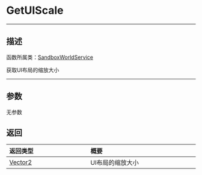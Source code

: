 
# GetUIScale
-----------------------------------------------------------------------------------------
## 描述

函数所属类：[SandboxWorldService](/Api/Class/GamePlay/SandboxWorldService.md)

获取UI布局的缩放大小

-----------------------------------------------------------------------------------------
## 参数

无参数


## 返回

|<div style="width:200px">**返回类型**</div>|<div style="width:800px">**概要**</div>|
|:---|:---|
|[Vector2](/Api/DataType/Vector2.md)|UI布局的缩放大小|